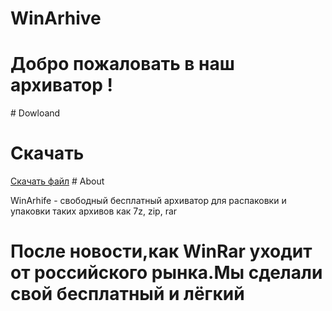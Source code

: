 # WinArhive
<h1>Добро пожаловать в наш архиватор !</h1>
# Dowloand
<h1>Скачать</h1>
<a href="https://github.com/LeonardNekit/WinArhive/blob/main/src/dist/WinArhife.exe" download>Скачать файл</a>
# About
<p>WinArhife - свободный бесплатный архиватор для распаковки и упаковки таких архивов как 7z, zip, rar</p>
<h1>После новости,как WinRar уходит от российского рынка.Мы сделали свой бесплатный и лёгкий</h1>
